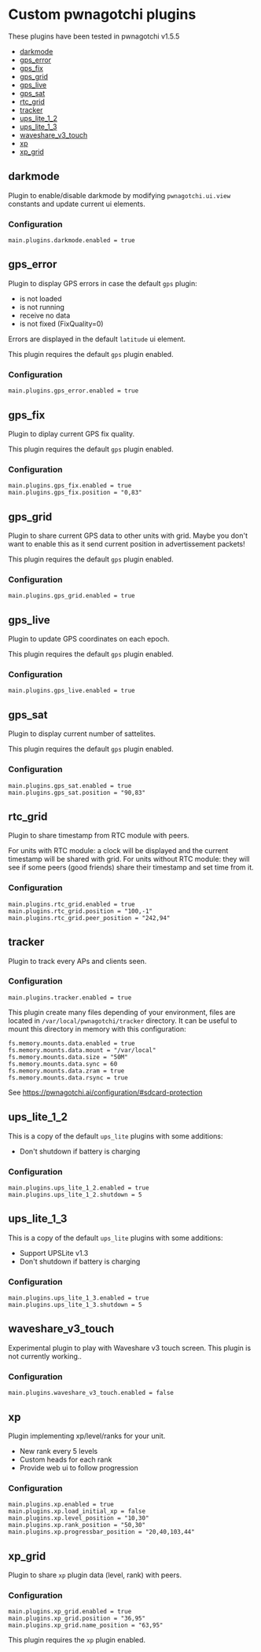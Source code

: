 # Custom pwnagotchi plugins

These plugins have been tested in pwnagotchi v1.5.5

- [darkmode](#darkmode)
- [gps_error](#gps_error)
- [gps_fix](#gps_fix)
- [gps_grid](#gps_grid)
- [gps_live](#gps_live)
- [gps_sat](#gps_sat)
- [rtc_grid](#rtc_grid)
- [tracker](#tracker)
- [ups_lite_1_2](#ups_lite_1_2)
- [ups_lite_1_3](#ups_lite_1_3)
- [waveshare_v3_touch](#waveshare_v3_touch)
- [xp](#xp)
- [xp_grid](#xp_grid)

## darkmode

Plugin to enable/disable darkmode by modifying `pwnagotchi.ui.view` constants and update current ui elements.

### Configuration

```
main.plugins.darkmode.enabled = true
```

## gps_error

Plugin to display GPS errors in case the default `gps` plugin:
- is not loaded
- is not running
- receive no data
- is not fixed (FixQuality=0)

Errors are displayed in the default `latitude` ui element.

This plugin requires the default `gps` plugin enabled.

### Configuration

```
main.plugins.gps_error.enabled = true
```

## gps_fix

Plugin to diplay current GPS fix quality.

This plugin requires the default `gps` plugin enabled.

### Configuration

```
main.plugins.gps_fix.enabled = true
main.plugins.gps_fix.position = "0,83"
```

## gps_grid

Plugin to share current GPS data to other units with grid. 
Maybe you don't want to enable this as it send current position in advertissement packets!

This plugin requires the default `gps` plugin enabled.

### Configuration

```
main.plugins.gps_grid.enabled = true
```

## gps_live

Plugin to update GPS coordinates on each epoch.

This plugin requires the default `gps` plugin enabled.

### Configuration

```
main.plugins.gps_live.enabled = true
```

## gps_sat

Plugin to display current number of sattelites.

This plugin requires the default `gps` plugin enabled.

### Configuration

```
main.plugins.gps_sat.enabled = true
main.plugins.gps_sat.position = "90,83"
```

## rtc_grid

Plugin to share timestamp from RTC module with peers.

For units with RTC module: a clock will be displayed and the current timestamp will be shared with grid.
For units without RTC module: they will see if some peers (good friends) share their timestamp and set time from it.

### Configuration

```
main.plugins.rtc_grid.enabled = true
main.plugins.rtc_grid.position = "100,-1"
main.plugins.rtc_grid.peer_position = "242,94"
```

## tracker

Plugin to track every APs and clients seen.

### Configuration

```
main.plugins.tracker.enabled = true
```

This plugin create many files depending of your environment, files are located in `/var/local/pwnagotchi/tracker` directory. It can be useful to mount this directory in memory with this configuration:

```
fs.memory.mounts.data.enabled = true
fs.memory.mounts.data.mount = "/var/local"
fs.memory.mounts.data.size = "50M"
fs.memory.mounts.data.sync = 60
fs.memory.mounts.data.zram = true
fs.memory.mounts.data.rsync = true
```

See https://pwnagotchi.ai/configuration/#sdcard-protection

## ups_lite_1_2

This is a copy of the default `ups_lite` plugins with some additions:
- Don't shutdown if battery is charging

### Configuration

```
main.plugins.ups_lite_1_2.enabled = true
main.plugins.ups_lite_1_2.shutdown = 5
```

## ups_lite_1_3

This is a copy of the default `ups_lite` plugins with some additions:
- Support UPSLite v1.3
- Don't shutdown if battery is charging

### Configuration

```
main.plugins.ups_lite_1_3.enabled = true
main.plugins.ups_lite_1_3.shutdown = 5
```

## waveshare_v3_touch

Experimental plugin to play with Waveshare v3 touch screen. 
This plugin is not currently working..

### Configuration

```
main.plugins.waveshare_v3_touch.enabled = false
```

## xp

Plugin implementing xp/level/ranks for your unit.

- New rank every 5 levels
- Custom heads for each rank
- Provide web ui to follow progression

### Configuration

```
main.plugins.xp.enabled = true
main.plugins.xp.load_initial_xp = false
main.plugins.xp.level_position = "10,30"
main.plugins.xp.rank_position = "50,30"
main.plugins.xp.progressbar_position = "20,40,103,44"
```

## xp_grid

Plugin to share `xp` plugin data (level, rank) with peers.

### Configuration

```
main.plugins.xp_grid.enabled = true
main.plugins.xp_grid.position = "36,95"
main.plugins.xp_grid.name_position = "63,95"
```

This plugin requires the `xp` plugin enabled.
